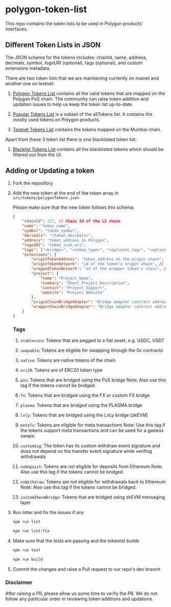 # polygon-token-list

This repo contains the token lists to be used in Polygon products' interfaces.

## Different Token Lists in JSON

The JSON schema for the tokens includes: chainId, name, address, decimals, symbol, logoURI (optional), tags (optional), and custom extensions metadata.

There are two token lists that we are maintaining currently on mainet and another one on testnet:

1. [Polygon Tokens List](https://api-polygon-tokens.polygon.technology/tokenlists/polygon.tokenlist.json) contains all the valid tokens that are mapped on the Polygon PoS chain. The community can raise token addition and updation issues to help us keep the token list up-to-date.

2. [Popular Tokens List](https://api-polygon-tokens.polygon.technology/tokenlists/polygonPopular.tokenlist.json) is a subset of the allTokens list. It contains the mostly used tokens on Polygon products.

3. [Testnet Tokens List](https://api-polygon-tokens.polygon.technology/tokenlists/polygonTestnet.tokenlist.json) contains the tokens mapped on the Mumbai chain.

Apart from these 3 token list there is one blacklisted token list:

1. [Blacklist Tokens List](https://api-polygon-tokens.polygon.technology/tokenlists/blacklist.tokenlist.json) contains all the blacklisted tokens which should be filtered out from the UI.

## Adding or Updating a token

1. Fork the repository

2. Add the new token at the end of the token array in `src/tokens/polygonTokens.json`

    Please make sure that the new token follows this schema.

    ```json
    {
        "chainId": 137, // Chain Id of the L2 chain
        "name": "token_name",
        "symbol": "token_symbol",
        "decimals": "<token_decimals>",
        "address": "token_address on Polygon",
        "logoURI": "token_icon_uri",
        "tags": ["<bridge>", "<token_type>", "<optional_tag>", "<optional_tag>", ...], // For all acceptable tags, check the below list
        "extensions": {
            "originTokenAddress": "token_address on the origin chain", // If not deployed on ethereum, add noDeposit and noWithdraw tags
            "originTokenNetwork": "id of the token's origin chain", // Use 0 for Ethereum, 1 for zkEVM, -1 for PoS
            "wrappedTokenNetwork": "id of the wrapper token's chain", // Only for tokens bridged via LxLy bridge (zkEVM)
            "project": {
                "name": "Project_Name",
                "summary": "Short_Project_Description",
                "contact": "Project_Support",
                "website": "Project_Website"
            },
            "originChainBridgeAdapter": "Bridge adapter contract address on origin chain", // Only required for tokens bridged using zkEVM messaging layer
            "wrapperChainBridgeAdapter": "Bridge adapter contract address on wrapper chain" // Only required for tokens bridged using zkEVM messaging layer
        }
    }
    ```

    ### Tags

    1. `stablecoin`: Tokens that are pegged to a fiat asset, e.g. USDC, USDT

    2. `swapable`: Tokens are eligible for swapping through the 0x contracts

    3. `native`: Tokens are native tokens of the chain

    4. `erc20`: Tokens are of ERC20 token type

    5. `pos`: Tokens that are bridged using the PoS bridge
       Note: Also use this tag if the tokens cannot be bridged.

    6. `fx`: Tokens that are bridged using the FX or custom FX bridge

    7. `plasma`: Tokens that are bridged using the PLASMA bridge

    8. `lxly`: Tokens that are bridged using the LxLy bridge (zkEVM)

    9. `metaTx`: Tokens are eligible for meta transactions
       Note: Use this tag if the tokens support meta transactions and can be used for a gasless swaps.

    10. `customSig`: The token has its custom withdraw event signature and does not depend on the transfer event signature while verifing withdrawals

    11. `noDeposit`: Tokens are not eligible for deposits from Ethereum
        Note: Also use this tag if the tokens cannot be bridged.

    12. `noWithdraw`: Tokens are not eligible for withdrawals back to Ethereum
        Note: Also use this tag if the tokens cannot be bridged.

    13. `customZkevmBridge`: Tokens that are bridged using zkEVM messaging layer

3. Run linter and fix the issues if any

    ```bash
    npm run lint
    ```

    ```bash
    npm run lint:fix
    ```

4. Make sure that the tests are passing and the tokenlist builds

    ```bash
    npm run test
    ```

    ```bash
    npm run build
    ```

5. Commit the changes and raise a Pull request to our repo's dev branch

### Disclaimer

After raising a PR, please allow us some time to verify the PR.
We do not follow any particular order in reviewing token additions and updations.
